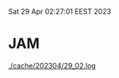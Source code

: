Sat 29 Apr 02:27:01 EEST 2023
# JAM
<a href='./cache/202304/29_02.log'>./cache/202304/29_02.log</a>
